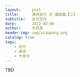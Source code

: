 ```yaml
---
layout:     post
title:      澳洲支付 之 基础篇【二】
subtitle:   支付交付
date:       2022-08-08
author:     大风哥
header-img: img/xiaopang.png
catalog: true
tags:
    - 支付
    - 澳洲
    - 卡支付
---
```


TBD